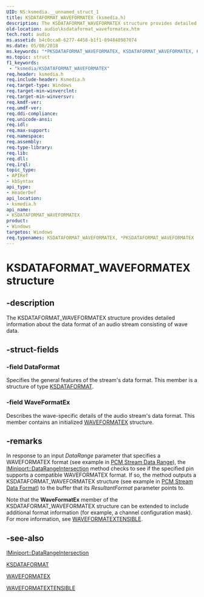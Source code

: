 ```yaml
---
UID: NS:ksmedia.__unnamed_struct_1
title: KSDATAFORMAT_WAVEFORMATEX (ksmedia.h)
description: The KSDATAFORMAT_WAVEFORMATEX structure provides detailed information about the data format of an audio stream consisting of wave data.
old-location: audio\ksdataformat_waveformatex.htm
tech.root: audio
ms.assetid: b4c0cca8-6277-4458-b1f1-894848987074
ms.date: 05/08/2018
ms.keywords: "*PKSDATAFORMAT_WAVEFORMATEX, KSDATAFORMAT_WAVEFORMATEX, KSDATAFORMAT_WAVEFORMATEX structure [Audio Devices], PKSDATAFORMAT_WAVEFORMATEX, PKSDATAFORMAT_WAVEFORMATEX structure pointer [Audio Devices], aud-prop_a51a849b-8e4b-4516-adab-7d8ef992f75b.xml, audio.ksdataformat_waveformatex, ksmedia/KSDATAFORMAT_WAVEFORMATEX, ksmedia/PKSDATAFORMAT_WAVEFORMATEX"
ms.topic: struct
f1_keywords:
 - "ksmedia/KSDATAFORMAT_WAVEFORMATEX"
req.header: ksmedia.h
req.include-header: Ksmedia.h
req.target-type: Windows
req.target-min-winverclnt: 
req.target-min-winversvr: 
req.kmdf-ver: 
req.umdf-ver: 
req.ddi-compliance: 
req.unicode-ansi: 
req.idl: 
req.max-support: 
req.namespace: 
req.assembly: 
req.type-library: 
req.lib: 
req.dll: 
req.irql: 
topic_type:
- APIRef
- kbSyntax
api_type:
- HeaderDef
api_location:
- ksmedia.h
api_name:
- KSDATAFORMAT_WAVEFORMATEX
product:
- Windows
targetos: Windows
req.typenames: KSDATAFORMAT_WAVEFORMATEX, *PKSDATAFORMAT_WAVEFORMATEX
---
```


# KSDATAFORMAT_WAVEFORMATEX structure


## -description


The KSDATAFORMAT_WAVEFORMATEX structure provides detailed information about the data format of an audio stream consisting of wave data.


## -struct-fields




### -field DataFormat

Specifies the general features of the stream's data format. This member is a structure of type <a href="https://docs.microsoft.com/windows-hardware/drivers/ddi/ks/ns-ks-ksdataformat">KSDATAFORMAT</a>.


### -field WaveFormatEx

Describes the wave-specific details of the audio stream's data format. This member contains an initialized <a href="https://docs.microsoft.com/windows/desktop/api/mmreg/ns-mmreg-twaveformatex">WAVEFORMATEX</a> structure.


## -remarks



In response to an input <i>DataRange</i> parameter that specifies a WAVEFORMATEX format (see example in <a href="https://docs.microsoft.com/windows-hardware/drivers/audio/pcm-stream-data-range">PCM Stream Data Range</a>), the <a href="https://docs.microsoft.com/windows-hardware/drivers/ddi/portcls/nf-portcls-iminiport-datarangeintersection">IMiniport::DataRangeIntersection</a> method checks to see if the specified pin supports a compatible WAVEFORMATEX format. If so, the method outputs a KSDATAFORMAT_WAVEFORMATEX structure (see example in <a href="https://docs.microsoft.com/windows-hardware/drivers/audio/pcm-stream-data-format">PCM Stream Data Format</a>) to the buffer that its <i>ResultantFormat</i> parameter points to.

Note that the <b>WaveFormatEx</b> member of the KSDATAFORMAT_WAVEFORMATEX structure can be extended to include additional format information (for example, a channel configuration mask). For more information, see <a href="https://docs.microsoft.com/windows-hardware/drivers/ddi/ksmedia/ns-ksmedia-waveformatextensible">WAVEFORMATEXTENSIBLE</a>.




## -see-also




<a href="https://docs.microsoft.com/windows-hardware/drivers/ddi/portcls/nf-portcls-iminiport-datarangeintersection">IMiniport::DataRangeIntersection</a>



<a href="https://docs.microsoft.com/windows-hardware/drivers/ddi/ks/ns-ks-ksdataformat">KSDATAFORMAT</a>



<a href="https://docs.microsoft.com/windows/desktop/api/mmreg/ns-mmreg-twaveformatex">WAVEFORMATEX</a>



<a href="https://docs.microsoft.com/windows-hardware/drivers/ddi/ksmedia/ns-ksmedia-waveformatextensible">WAVEFORMATEXTENSIBLE</a>
 

 

